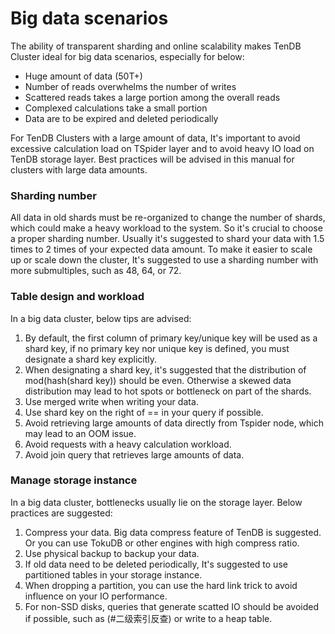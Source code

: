 # Big data scenarios
The ability of transparent sharding and online scalability makes TenDB Cluster ideal for big data scenarios, especially for below:
- Huge amount of data (50T+)
- Number of reads overwhelms the number of writes
- Scattered reads takes a large portion among the overall reads
- Complexed calculations take a small portion
- Data are to be expired and deleted periodically

For TenDB Clusters with a large amount of data, It's important to avoid excessive calculation load on TSpider layer and to avoid heavy IO load on TenDB storage layer. Best practices will be advised in this manual for clusters with large data amounts.

### **Sharding number**
All data in old shards must be re-organized to change the number of shards, which could make a heavy workload to the system. So it's crucial to choose a proper sharding number. Usually it's suggested to shard your data with 1.5 times to 2 times of your expected data amount. To make it easier to scale up or scale down the cluster, It's suggested to use a sharding number with more submultiples, such as 48, 64, or 72.

### **Table design and workload**
In a big data cluster, below tips are advised:
1. By default, the first column of primary key/unique key will be used as a shard key, if no primary key nor unique key is defined, you must designate a shard key explicitly.
2. When designating a shard key, it's suggested that the distribution of mod(hash(shard key)) should be even. Otherwise a skewed data distribution may lead to hot spots or bottleneck on part of the shards.
3. Use merged write when writing your data.
4. Use shard key on the right of == in your query if possible.
5. Avoid retrieving large amounts of data directly from Tspider node, which may lead to an OOM issue.
6. Avoid requests with a heavy calculation workload.
7. Avoid join query that retrieves large amounts of data.

### **Manage storage instance**
In a big data cluster, bottlenecks usually lie on the storage layer. Below practices are suggested:
1. Compress your data. Big data compress feature of TenDB is suggested. Or you can use TokuDB or other engines with high compress ratio.
2. Use physical backup to backup your data.
3. If old data need to be deleted periodically, It's suggested to use partitioned tables in your storage instance.
4. When dropping a partition, you can use the hard link trick to avoid influence on your IO performance.
5. For non-SSD disks, queries that generate scatted IO should be avoided if possible, such as (#二级索引反查) or write to a heap table.
